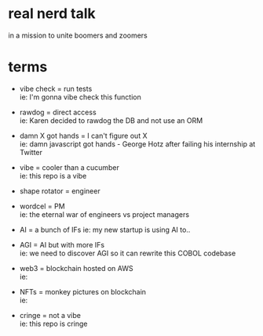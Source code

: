 # real nerd talk  
in a mission to unite boomers and zoomers  

# terms
- vibe check = run tests  
ie: I'm gonna vibe check this function  

- rawdog = direct access  
ie: Karen decided to rawdog the DB and not use an ORM 

- damn X got hands = I can't figure out X  
ie: damn javascript got hands - George Hotz after failing his internship at Twitter

- vibe = cooler than a cucumber  
ie: this repo is a vibe

- shape rotator = engineer  
- wordcel = PM  
ie: the eternal war of engineers vs project managers  

- AI = a bunch of IFs
ie: my new startup is using AI to..  

- AGI = AI but with more IFs  
ie: we need to discover AGI so it can rewrite this COBOL codebase  

- web3 = blockchain hosted on AWS  
ie: 

- NFTs = monkey pictures on blockchain  
ie: 

- cringe = not a vibe  
ie: this repo is cringe
